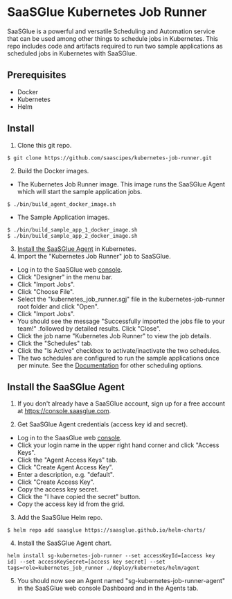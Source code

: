 # SaaSGlue Kubernetes Job Runner
SaaSGlue is a powerful and versatile Scheduling and Automation service that can be used among other things to schedule jobs in Kubernetes. This repo includes code and artifacts required to run two sample applications as scheduled jobs in Kubernetes with SaaSGlue.
<br />

## Prerequisites
- Docker
- Kubernetes
- Helm

## Install
1. Clone this git repo.
  ```
  $ git clone https://github.com/saascipes/kubernetes-job-runner.git
  ```
2. Build the Docker images.
  - The Kubernetes Job Runner image. This image runs the SaaSGlue Agent which will start the sample application jobs.
  ```
  $ ./bin/build_agent_docker_image.sh
  ```
  - The Sample Application images.
  ```
  $ ./bin/build_sample_app_1_docker_image.sh
  $ ./bin/build_sample_app_2_docker_image.sh
  ```
3. [Install the SaaSGlue Agent](#install-the-saasglue-agent) in Kubernetes.
4. Import the "Kubernetes Job Runner" job to SaaSGlue.
- Log in to the SaaSGlue web [console](https://console.saasglue.com).
- Click "Designer" in the menu bar.
- Click "Import Jobs".
- Click "Choose File".
- Select the "kubernetes_job_runner.sgj" file in the kubernetes-job-runner root folder and click "Open".
- Click "Import Jobs".
- You should see the message "Successfully imported the jobs file to your team!" .followed by detailed results. Click "Close".
- Click the job name "Kubernetes Job Runner" to view the job details.
- Click the "Schedules" tab.
- Click the "Is Active" checkbox to activate/inactivate the two schedules.
- The two schedules are configured to run the sample applications once per minute. See the [Documentation](#https://saasglue.com/docs#job-schedule) for other scheduling options.

## Install the SaaSGlue Agent
1. If you don't already have a SaaSGlue account, sign up for a free account at https://console.saasglue.com.

2. Get SaaSGlue Agent credentials (access key id and secret).
- Log in to the SaasGlue web [console](https://console.saasglue.com).
- Click your login name in the upper right hand corner and click "Access Keys".
- Click the "Agent Access Keys" tab.
- Click "Create Agent Access Key".
- Enter a description, e.g. "default".
- Click "Create Access Key".
- Copy the access key secret.
- Click the "I have copied the secret" button.
- Copy the access key id from the grid.
3. Add the SaaSGlue Helm repo.
  ```
  $ helm repo add saasglue https://saasglue.github.io/helm-charts/
  ```
4. Install the SaaSGlue Agent chart.
  ```
  helm install sg-kubernetes-job-runner --set accessKeyId=[access key id] --set accessKeySecret=[access key secret] --set tags=role=kubernetes_job_runner ./deploy/kubernetes/helm/agent
  ```
5. You should now see an Agent named "sg-kubernetes-job-runner-agent" in the SaaSGlue web console Dashboard and in the Agents tab.
